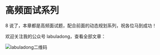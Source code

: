 # 高频面试系列

8 说了，本章都是高频面试题，配合前面的动态规划系列，祝各位马到成功！

欢迎关注我的公众号 labuladong，查看全部文章：

![labuladong二维码](../statics/images/fucking-algorithm/pictures/qrcode.jpg)